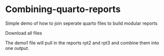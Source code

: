 # Combining-quarto-reports
Simple demo of how to join seperate quarto files to build modular reports

Download all files

The demo1 file will pull in the reports rpt2 and rpt3 and combine them into one output.
